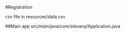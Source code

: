 #Registration

csv file in resources/data.csv

##Main app
src/main/java/com/stevany/Application.java